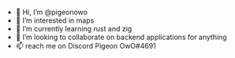 - 👋 Hi, I’m @pigeonowo
- 👀 I’m interested in maps
- 🌱 I’m currently learning rust and zig
- 💞️ I’m looking to collaborate on backend applications for anything
- 📫 reach me on Discord Pigeon OwO#4691

<!---
pigeonowo/pigeonowo is a ✨ special ✨ repository because its `README.md` (this file) appears on your GitHub profile.
You can click the Preview link to take a look at your changes.
--->
